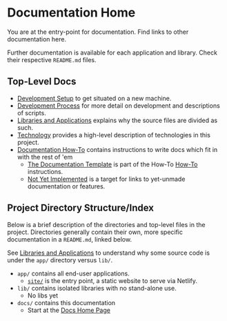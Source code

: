 # Documentation Home

You are at the entry-point for documentation. Find links to other documentation here.

Further documentation is available for each application and library. Check their respective `README.md` files.

## Top-Level Docs

- [Development Setup](dev-setup.md) to get situated on a new machine.
- [Development Process](dev-process.md) for more detail on development and descriptions of scripts.
- [Libraries and Applications](architecture-libs-and-apps.md) explains why the source files are divided as such.
- [Technology](technology.md) provides a high-level description of technologies in this project.
- [Documentation How-To](docs-how-to.md) contains instructions to write docs which fit in with the rest of 'em
  - [The Documentation Template](docs-template.md) is part of the How-To [How-To](docs-how-to.md) instructions.
  - [Not Yet Implemented](docs-not-yet-implemented.md) is a target for links to yet-unmade documentation or features.

## Project Directory Structure/Index

Below is a brief description of the directories and top-level files in the project. Directories generally contain their own, more specific documentation in a `README.md`, linked below.

See [Libraries and Applications](architecture-libs-and-apps.md) to understand why some source code is under the `app/` directory versus `lib/`.

- `app/` contains all end-user applications.
  - [`site/`](../app/site/README.md) is the entry point, a static website to serve via Netlify.
- `lib/` contains isolated libraries with no stand-alone use.
  - No libs yet
- `docs/` contains this documentation
  - Start at the [Docs Home Page](README.md)
